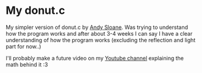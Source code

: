 # My donut.c 

My simpler version of donut.c by <a href="https://www.a1k0n.net/2011/07/20/donut-math.html">Andy Sloane</a>. Was trying to understand how the program works and after about 3-4 weeks I can say I have a clear understanding of how the program works (excluding the reflection and light part for now..)

I'll probably make a future video on my <a href="https://www.youtube.com/channel/UCICp0q6JpR_9yeICzj9mBkA">Youtube channel</a> explaining the math behind it :3
